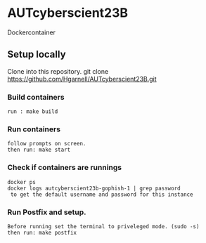 # AUTcyberscient23B
Dockercontainer
## Setup locally
Clone into this repository.
 git clone https://github.com/Hgarnell/AUTcyberscient23B.git
### Build containers
    run : make build
### Run containers
    follow prompts on screen.
    then run: make start
### Check if containers are runnings
    docker ps
    docker logs autcyberscient23b-gophish-1 | grep password
     to get the default username and password for this instance

### Run Postfix and setup. 
    Before running set the terminal to priveleged mode. (sudo -s)
    then run: make postfix

    

